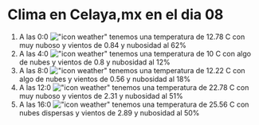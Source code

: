 # Clima en Celaya,mx en el dia 08

1. A las 0:0 !["icon weather"](http://openweathermap.org/img/w/04n.png) tenemos una temperatura de 12.78 C con muy nuboso y  vientos de 0.84 y nubosidad al 62%
1. A las 4:0 !["icon weather"](http://openweathermap.org/img/w/02n.png) tenemos una temperatura de 10 C con algo de nubes y  vientos de 0.8 y nubosidad al 12%
1. A las 8:0 !["icon weather"](http://openweathermap.org/img/w/02d.png) tenemos una temperatura de 12.22 C con algo de nubes y  vientos de 0.56 y nubosidad al 18%
1. A las 12:0 !["icon weather"](http://openweathermap.org/img/w/04d.png) tenemos una temperatura de 22.78 C con muy nuboso y  vientos de 2.31 y nubosidad al 51%
1. A las 16:0 !["icon weather"](http://openweathermap.org/img/w/03d.png) tenemos una temperatura de 25.56 C con nubes dispersas y  vientos de 2.89 y nubosidad al 50%
